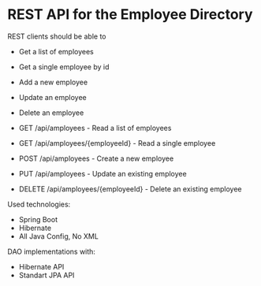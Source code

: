 # REST API for the Employee Directory

 
REST clients should be able to

* Get a list of employees 
* Get a single employee by id
* Add a new employee
* Update an employee
* Delete an employee


* GET /api/amployees -                Read a list of employees
* GET /api/amployees/{employeeId} -   Read a single employee
* POST /api/amployees -               Create a new employee
* PUT /api/amployees  -               Update an existing employee
* DELETE /api/amployees/{employeeId} - Delete an existing employee 

Used technologies:
* Spring Boot
* Hibernate
* All Java Config,
No XML

DAO implementations with:
* Hibernate API
* Standart JPA API




